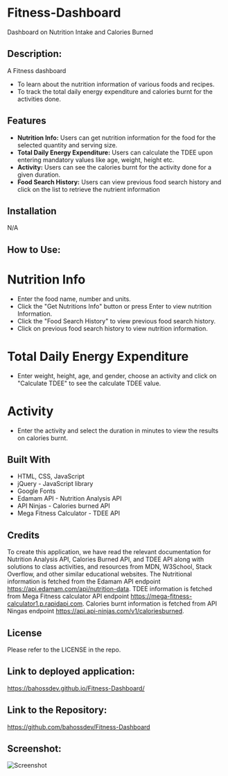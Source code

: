 # Fitness-Dashboard

Dashboard on Nutrition Intake and Calories Burned

## Description:

A Fitness dashboard

- To learn about the nutrition information of various foods and recipes.
- To track the total daily energy expenditure and calories burnt for the activities done.

## Features

- **Nutrition Info:** Users can get nutrition information for the food for the selected quantity and serving size.
- **Total Daily Energy Expenditure:** Users can calculate the TDEE upon entering mandatory values like age, weight, height etc.
- **Activity:** Users can see the calories burnt for the activity done for a given duration.
- **Food Search History:** Users can view previous food search history and click on the list to retrieve the nutrient information

## Installation

N/A

## How to Use:

# Nutrition Info

- Enter the food name, number and units.
- Click the "Get Nutritions Info" button or press Enter to view nutrition Information.
- Click the "Food Search History" to view previous food search history.
- Click on previous food search history to view nutrition information.

# Total Daily Energy Expenditure

- Enter weight, height, age, and gender, choose an activity and click on "Calculate TDEE" to see the calculate TDEE value.

# Activity

- Enter the activity and select the duration in minutes to view the results on calories burnt.

## Built With

- HTML, CSS, JavaScript
- jQuery - JavaScript library
- Google Fonts
- Edamam API - Nutrition Analysis API
- API Ninjas - Calories burned API
- Mega Fitness Calculator - TDEE API

## Credits

To create this application, we have read the relevant documentation for Nutrition Analysis API, Calories Burned API, and TDEE API along with solutions to class activities, and resources from MDN, W3School, Stack Overflow, and other similar educational websites. The Nutritional information is fetched from the Edamam API endpoint https://api.edamam.com/api/nutrition-data. TDEE information is fetched from Mega Fitness calculator API endpoint https://mega-fitness-calculator1.p.rapidapi.com. Calories burnt information is fetched from API Ningas endpoint https://api.api-ninjas.com/v1/caloriesburned.

## License

Please refer to the LICENSE in the repo.

## Link to deployed application:

https://bahossdev.github.io/Fitness-Dashboard/

## Link to the Repository:

https://github.com/bahossdev/Fitness-Dashboard

## Screenshot:
![Screenshot](https://github.com/bahossdev/Fitness-Dashboard/assets/148646212/79ceefce-c6aa-4890-bf5e-6695abc4517b)
